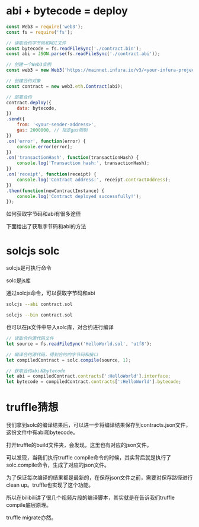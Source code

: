 # abi + bytecode = deploy

```js
const Web3 = require('web3');
const fs = require('fs');

// 读取合约字节码和ABI文件
const bytecode = fs.readFileSync('./contract.bin');
const abi = JSON.parse(fs.readFileSync('./contract.abi'));

// 创建一个Web3实例
const web3 = new Web3('https://mainnet.infura.io/v3/<your-infura-project-id>');

// 创建合约对象
const contract = new web3.eth.Contract(abi);

// 部署合约
contract.deploy({
    data: bytecode,
})
.send({
    from: '<your-sender-address>',
    gas: 2000000, // 指定gas限制
})
.on('error', function(error) {
    console.error(error);
})
.on('transactionHash', function(transactionHash) {
    console.log('Transaction hash:', transactionHash);
})
.on('receipt', function(receipt) {
    console.log('Contract address:', receipt.contractAddress);
})
.then(function(newContractInstance) {
    console.log('Contract deployed successfully!');
});

```

如何获取字节码和abi有很多途径

下面给出了获取字节码和abi的方法

# solcjs solc

solcjs是可执行命令

solc是js库

通过solcjs命令，可以获取字节码和abi

```sh
solcjs --abi contract.sol

solcjs --bin contract.sol
```

也可以在js文件中导入solc库，对合约进行编译

```js
// 读取合约源代码文件
let source = fs.readFileSync('HelloWorld.sol', 'utf8');

// 编译合约源代码，得到合约的字节码和接口
let compiledContract = solc.compile(source, 1);

// 获取合约abi和bytecode
let abi = compiledContract.contracts[':HelloWorld'].interface;
let bytecode = compiledContract.contracts[':HelloWorld'].bytecode;
```

# truffle猜想

我们拿到solc的编译结果后，可以进一步将编译结果保存到contracts.json文件，这份文件中有abi和bytecode。

打开truffle的build文件夹，会发现，这里也有对应的json文件。

可以发现，当我们执行truffle compile命令的时候，其实背后就是执行了solc.compile命令，生成了对应的json文件。

为了保证每次编译的结果都是最新的，在保存json文件之前，需要对保存路径进行clean up。truffle也实现了这个功能。

所以在bilibili讲了很几个视频片段的编译脚本，其实就是在告诉我们truffle compile底层原理。

truffle migrate亦然。
